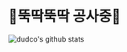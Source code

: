 # 🚧뚝딱뚝딱 공사중🚧

![dudco's github stats](https://github-readme-stats.vercel.app/api?username=dudco&show_icons=true&count_private=true)
